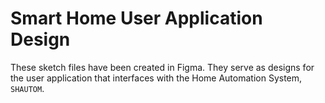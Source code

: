 # Smart Home User Application Design
These sketch files have been created in Figma. They serve as designs for the user application that interfaces with the Home Automation System, `SHAUTOM`. 
